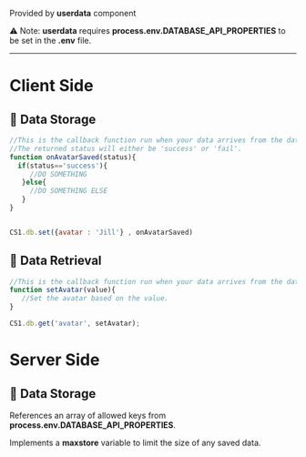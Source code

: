 Provided by **userdata** component

⚠️ Note: **userdata** requires **process.env.DATABASE_API_PROPERTIES** to be set in the **.env** file.
____

# Client Side
 
## 💾 Data Storage

```js
//This is the callback function run when your data arrives from the database.
//The returned status will either be 'success' or 'fail'.
function onAvatarSaved(status){
  if(status=='success'){
     //DO SOMETHING
   }else{
     //DO SOMETHING ELSE
   }
}


CS1.db.set({avatar : 'Jill'} , onAvatarSaved)
```

## 💾 Data Retrieval

```js
//This is the callback function run when your data arrives from the database.
function setAvatar(value){
   //Set the avatar based on the value.
}

CS1.db.get('avatar', setAvatar);
```


# Server Side
 
## 💾 Data Storage

References an array of allowed keys from **process.env.DATABASE_API_PROPERTIES**.

Implements a **maxstore** variable to limit the size of any saved data.



